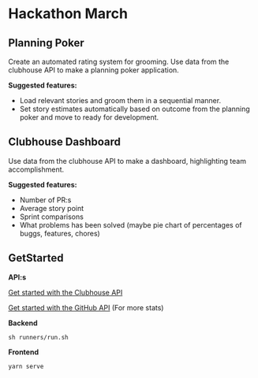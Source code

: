 # Hackathon March

## Planning Poker
Create an automated rating system for grooming.
Use data from the clubhouse API to make a planning poker application.

**Suggested features:**
* Load relevant stories and groom them in a sequential manner.
* Set story estimates automatically based on outcome from the planning poker and move to ready for development. 

## Clubhouse Dashboard
Use data from the clubhouse API to make a dashboard, highlighting team accomplishment.

**Suggested features:**
* Number of PR:s
* Average story point
* Sprint comparisons
* What problems has been solved (maybe pie chart of percentages of buggs, features, chores)

## GetStarted

**API:s**

[Get started with the Clubhouse API](https://clubhouse.io/api/rest/v3/#Introduction)

[Get started with the GitHub API](https://developer.github.com/v3/) (For more stats) 

**Backend**
```
sh runners/run.sh
```

**Frontend**
```
yarn serve
```
